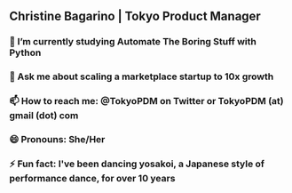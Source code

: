 ## Christine Bagarino | Tokyo Product Manager

### 🌱 I’m currently studying Automate The Boring Stuff with Python
### 💬 Ask me about scaling a marketplace startup to 10x growth
### 📫 How to reach me: @TokyoPDM on Twitter or TokyoPDM (at) gmail (dot) com
### 😄 Pronouns: She/Her
### ⚡ Fun fact: I've been dancing yosakoi, a Japanese style of performance dance, for over 10 years

<!--
**tokyopdm/tokyopdm** is a ✨ _special_ ✨ repository because its `README.md` (this file) appears on your GitHub profile.

Here are some ideas to get you started:

- 🔭 I’m currently working on ...
- 🌱 I’m currently learning ...
- 👯 I’m looking to collaborate on ...
- 🤔 I’m looking for help with ...
- 💬 Ask me about ...
- 📫 How to reach me: ...
- 😄 Pronouns: ...
- ⚡ Fun fact: ...
-->
